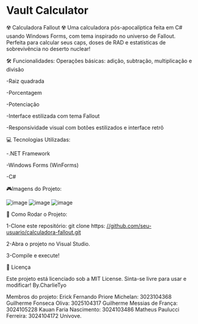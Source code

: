 # Vault Calculator

☢️ Calculadora Fallout ☢️
Uma calculadora pós-apocalíptica feita em C# usando Windows Forms, com tema inspirado no universo de Fallout. Perfeita para calcular seus caps, doses de RAD e estatísticas de sobrevivência no deserto nuclear!

🛠️ Funcionalidades:
Operações básicas: adição, subtração, multiplicação e divisão

-Raiz quadrada

-Porcentagem

-Potenciação

-Interface estilizada com tema Fallout

-Responsividade visual com botões estilizados e interface retrô

💻 Tecnologias Utilizadas:

-.NET Framework

-Windows Forms (WinForms)

-C#

🎮Imagens do Projeto:

![image](https://github.com/user-attachments/assets/f15b0899-bba7-4d64-96c1-efe365903f5a)
![image](https://github.com/user-attachments/assets/e584cec2-16fd-4006-93d9-65f7d1d95534)
![image](https://github.com/user-attachments/assets/49703761-461c-4b04-9db4-a494b36c9d55)

🔧 Como Rodar o Projeto:

1-Clone este repositório:
git clone https:
[//github.com/seu-usuario/calculadora-fallout.git](https://github.com/CharlieTrax/Fallout-Calculator-WinForms.git)

2-Abra o projeto no Visual Studio.

3-Compile e execute!

📜 Licença

Este projeto está licenciado sob a MIT License. Sinta-se livre para usar e modificar!
By.CharlieTyo

Membros do projeto:
Erick Fernando Priore Michelan: 3023104368
Guilherme Fonseca Oliva: 3025104317
Guilherme Messias de França: 3024105228
Kauan Faria Nascimento: 3024103486
Matheus Paulucci Ferreira: 3024104172
Univove.



